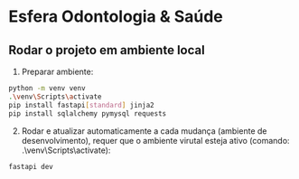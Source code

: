 # Esfera Odontologia & Saúde

## Rodar o projeto em ambiente local
1. Preparar ambiente:
```sh
python -m venv venv
.\venv\Scripts\activate
pip install fastapi[standard] jinja2
pip install sqlalchemy pymysql requests
```

2. Rodar e atualizar automaticamente a cada mudança (ambiente de desenvolvimento), requer que o ambiente virutal esteja ativo (comando: .\venv\Scripts\activate):

```sh
fastapi dev
```